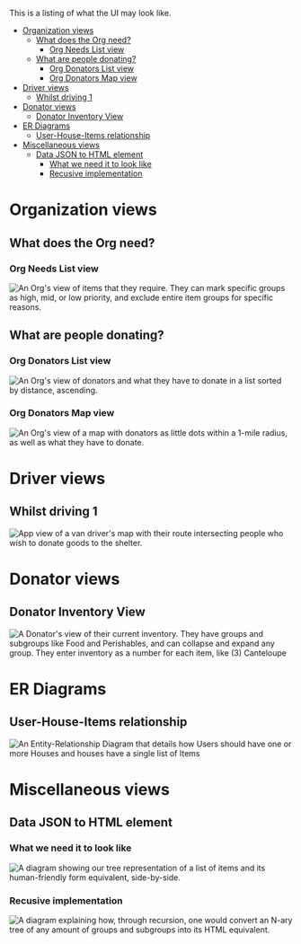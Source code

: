 This is a listing of what the UI may look like.

<!-- TOC depthFrom:1 depthTo:6 withLinks:1 updateOnSave:1 orderedList:0 -->

- [Organization views](#organization-views)
	- [What does the Org need?](#what-does-the-org-need)
		- [Org Needs List view](#org-needs-list-view)
	- [What are people donating?](#what-are-people-donating)
		- [Org Donators List view](#org-donators-list-view)
		- [Org Donators Map view](#org-donators-map-view)
- [Driver views](#driver-views)
	- [Whilst driving 1](#whilst-driving-1)
- [Donator views](#donator-views)
	- [Donator Inventory View](#donator-inventory-view)
- [ER Diagrams](#er-diagrams)
	- [User-House-Items relationship](#user-house-items-relationship)
- [Miscellaneous views](#miscellaneous-views)
	- [Data JSON to HTML element](#data-json-to-html-element)
		- [What we need it to look like](#what-we-need-it-to-look-like)
		- [Recusive implementation](#recusive-implementation)

<!-- /TOC -->

# Organization views

## What does the Org need?

### Org Needs List view
![An Org's view of items that they require. They can mark specific groups as high, mid, or low priority, and exclude entire item groups for specific reasons.](org_needs_view.jpg)

## What are people donating?

### Org Donators List view
![An Org's view of donators and what they have to donate in a list sorted by distance, ascending.](org_donators_list_view.jpg)

### Org Donators Map view
![An Org's view of a map with donators as little dots within a 1-mile radius, as well as what they have to donate. ](org_donators_map_view.jpg)

# Driver views

## Whilst driving 1
![App view of a van driver's map with their route intersecting people who wish to donate goods to the shelter.](driver_view_1.jpg)

# Donator views

## Donator Inventory View
![A Donator's view of their current inventory. They have groups and subgroups like Food and Perishables, and can collapse and expand any group. They enter inventory as a number for each item, like `(3) Canteloupe`](donator_inventory_view.jpg)

# ER Diagrams

## User-House-Items relationship  
![An Entity-Relationship Diagram that details how Users should have one or more Houses and houses have a single list of Items](erdiagram.png)

# Miscellaneous views

## Data JSON to HTML element

### What we need it to look like
![A diagram showing our tree representation of a list of items and its human-friendly form equivalent, side-by-side.](dict_to_html.jpg)

### Recusive implementation
![A diagram explaining how, through recursion, one would convert an N-ary tree of any amount of groups and subgroups into its HTML equivalent.](dict_to_html_2.jpg)
